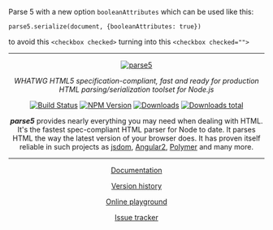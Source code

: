 Parse 5 with a new option `booleanAttributes` which can be used like this:

```
parse5.serialize(document, {booleanAttributes: true})
```
to avoid this `<checkbox checked>` turning into this `<checkbox checked="">`

<hr>


<p align="center">
    <a href="https://github.com/inikulin/parse5">
        <img src="https://raw.github.com/inikulin/parse5/master/docs/logo.png" alt="parse5" />
    </a>
</p>

<p align="center">
<i>WHATWG HTML5 specification-compliant, fast and ready for production HTML parsing/serialization toolset for Node.js</i>
</p>

<p align="center">
  <a href="https://travis-ci.org/inikulin/parse5"><img alt="Build Status" src="https://api.travis-ci.org/inikulin/parse5.svg"></a>
  <a href="https://www.npmjs.com/package/parse5"><img alt="NPM Version" src="https://img.shields.io/npm/v/parse5.svg"></a>
  <a href="https://npmjs.org/package/parse5"><img alt="Downloads" src="http://img.shields.io/npm/dm/parse5.svg"></a>
  <a href="https://npmjs.org/package/parse5"><img alt="Downloads total" src="http://img.shields.io/npm/dt/parse5.svg"></a>
</p>

<p align="center">
<b><i>parse5</i></b> provides nearly everything you may need when dealing with HTML. It's the fastest spec-compliant HTML parser
for Node to date. It parses HTML the way the latest version of your browser does. It has proven itself reliable in such projects
as <a href="https://github.com/tmpvar/jsdom">jsdom</a>, <a href="https://github.com/angular/angular">Angular2</a>, <a href="https://www.polymer-project.org">Polymer</a> and many more.
</p>

----

<p align="center">
  <a href="https://github.com/inikulin/parse5/wiki/Documentation">Documentation</a>
</p>

<p align="center">
  <a href="https://github.com/inikulin/parse5/wiki/Documentation#version-history">Version history</a>
</p>

<p align="center">
  <a href="http://astexplorer.net/#/1CHlCXc4n4">Online playground</a>
</p>

<p align="center">
  <a href="https://github.com/inikulin/parse5/issues">Issue tracker</a>
</p>

